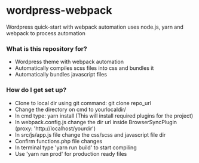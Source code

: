 # wordpress-webpack
Wordpress quick-start with webpack automation uses node.js, yarn and webpack to process automation

### What is this repository for? ###

* Wordpress theme with webpack automation
* Automatically compiles scss files into css and bundles it
* Automatically bundles javascript files



### How do I get set up? ###

* Clone to local dir using git command: git clone repo_url
* Change the directory on cmd to yourlocaldir/ 
* In cmd type: yarn install (This will install required plugins for the project) 
* In webpack.config.js change the dir url inside BrowserSyncPlugin (proxy: 'http://localhost/yourdir')
* In src/js/app.js file change the css/scss and javascript file dir
* Confirm functions.php file changes
* In terminal type 'yarn run build' to start compiling
* Use 'yarn run prod' for production ready files


